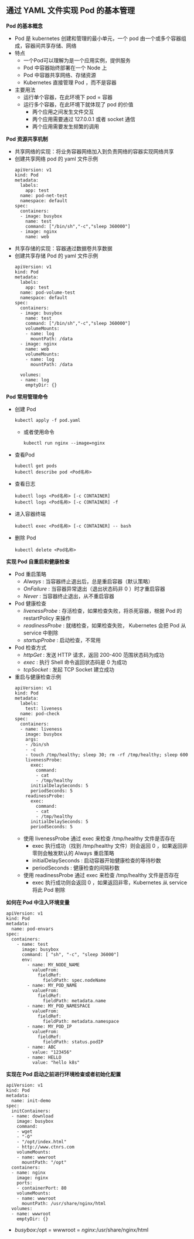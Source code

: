 ## 通过 YAML 文件实现 Pod 的基本管理

__Pod 的基本概念__
- Pod 是 kubernetes 创建和管理的最小单元，一个 pod 由一个或多个容器组成，容器间共享存储、网络
- 特点
    - 一个Pod可以理解为是一个应用实例，提供服务
    - Pod 中容器始终部署在一个 Node 上
    - Pod 中容器共享网络、存储资源
    - Kubernetes 直接管理 Pod ，而不是容器
- 主要用法
    - 运行单个容器，在此环境下 pod = 容器
    - 运行多个容器，在此环境下就体现了 pod 的价值
        - 两个应用之间发生文件交互
        - 两个应用需要通过 127.0.0.1 或者 socket 通信
        - 两个应用需要发生频繁的调用

__Pod 资源共享机制__
- 共享网络的实现：将业务容器网络加入到负责网络的容器实现网络共享
- 创建共享网络 pod 的 yaml 文件示例
    ```
    apiVersion: v1
    kind: Pod
    metadata:
      labels:
        app: test
      name: pod-net-test 
      namespace: default
    spec:
      containers:
      - image: busybox 
        name: test
        command: ["/bin/sh","-c","sleep 360000"]
      - image: nginx
        name: web
    ```
- 共享存储的实现：容器通过数据卷共享数据
- 创建共享存储 Pod 的 yaml 文件示例
    ```
    apiVersion: v1
    kind: Pod
    metadata:
      labels:
        app: test
      name: pod-volume-test 
      namespace: default
    spec:
      containers:
      - image: busybox 
        name: test
        command: ["/bin/sh","-c","sleep 360000"]
        volumeMounts:
        - name: log
          mountPath: /data
      - image: nginx
        name: web
        volumeMounts:
        - name: log
          mountPath: /data

      volumes:
      - name: log
        emptyDir: {}
    ```

__Pod 常用管理命令__
- 创建 Pod
    ```
    kubectl apply -f pod.yaml
    ```
    - 或者使用命令
      ```
      kubectl run nginx --image=nginx
      ```
- 查看Pod
    ```
    kubectl get pods
    kubectl describe pod <Pod名称>
    ```
- 查看日志
    ```
    kubectl logs <Pod名称> [-c CONTAINER]
    kubectl logs <Pod名称> [-c CONTAINER] -f
    ```
- 进入容器终端
    ```
    kubectl exec <Pod名称> [-c CONTAINER] -- bash
    ```
- 删除 Pod
  ```
  kubectl delete <Pod名称>
  ```

__实现 Pod 自重启和健康检查__
- Pod 重启策略
    - _Always_ : 当容器终止退出后，总是重启容器（默认策略）
    - _OnFailure_ : 当容器异常退出（退出状态码非 0 ）时才重启容器
    - _Never_ : 当容器终止退出，从不重启容器
- Pod 健康检查
    - _livenessProbe_ : 存活检查，如果检查失败，将杀死容器，根据 Pod 
的 restartPolicy 来操作
    - _readinessProbe_ : 就绪检查，如果检查失败， Kubernetes 会把 
Pod 从 service 中剔除
    - _startupProbe_ : 启动检查，不常用
- Pod 检查方式
    - _httpGet_ : 发送 HTTP 请求，返回 200-400 范围状态码为成功
    - _exec_ : 执行 Shell 命令返回状态码是 0 为成功
    - _tcpSocket_ : 发起 TCP Socket 建立成功
- 重启与健康检查示例
    ```
    apiVersion: v1
    kind: Pod
    metadata:
      labels:
        test: liveness
      name: pod-check 
    spec:
      containers:
      - name: liveness
        image: busybox
        args:
        - /bin/sh
        - -c
        - touch /tmp/healthy; sleep 30; rm -rf /tmp/healthy; sleep 600
        livenessProbe:
          exec:
            command:
            - cat
            - /tmp/healthy
          initialDelaySeconds: 5
          periodSeconds: 5
        readinessProbe:
          exec:
            command:
            - cat
            - /tmp/healthy
          initialDelaySeconds: 5
          periodSeconds: 5
    ```
    - 使用 livenessProbe 通过 exec 来检查 /tmp/healthy 文件是否存在
        - exec 执行成功（找到 /tmp/healthy 文件）则会返回 0 ，如果返回非零则会触发默认的 Always 重启策略
        - initialDelaySeconds : 启动容器开始健康检查的等待秒数
        - periodSeconds : 健康检查的间隔秒数
    - 使用 readinessProbe 通过 exec 来检查 /tmp/healthy 文件是否存在
        - exec 执行成功则会返回 0 ，如果返回非零，Kubernetes 从 service 将此 Pod 剔除

__如何在 Pod 中注入环境变量__
```
apiVersion: v1
kind: Pod
metadata:
  name: pod-envars
spec:
  containers:
    - name: test
      image: busybox
      command: [ "sh", "-c", "sleep 36000"]
      env:
        - name: MY_NODE_NAME
          valueFrom:
            fieldRef:
              fieldPath: spec.nodeName
        - name: MY_POD_NAME
          valueFrom:
            fieldRef:
              fieldPath: metadata.name
        - name: MY_POD_NAMESPACE
          valueFrom:
            fieldRef:
              fieldPath: metadata.namespace
        - name: MY_POD_IP
          valueFrom:
            fieldRef:
              fieldPath: status.podIP
        - name: ABC
          value: "123456"
        - name: HELLO
          value: "hello k8s"
```

__实现在 Pod 启动之前进行环境检查或者初始化配置__
```
apiVersion: v1
kind: Pod
metadata:
  name: init-demo
spec:
  initContainers:
  - name: download
    image: busybox
    command:
    - wget
    - "-O"
    - "/opt/index.html"
    - http://www.ctnrs.com
    volumeMounts:
    - name: wwwroot
      mountPath: "/opt"
  containers:
  - name: nginx
    image: nginx
    ports:
    - containerPort: 80
    volumeMounts:
    - name: wwwroot
      mountPath: /usr/share/nginx/html
  volumes:
  - name: wwwroot
    emptyDir: {}
```
- _busybox_:/opt = wwwroot = _nginx_:/usr/share/nginx/html